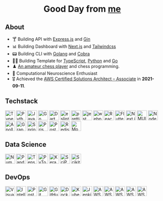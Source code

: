 <div align="center">
  <h1>Good Day from <a href="https://hieudoanm.github.io">me</a></h1>
</div>

## About

- 🍸 Building API with [Express.js](https://expressjs.com/) and [Gin](https://gin-gonic.com/)
- 📊 Building Dashboard with [Next.js](https://nextjs.org/) and [Tailwindcss](https://tailwindcss.com)
- 📟 Building CLI with [Golang](https://go.dev/) and [Cobra](https://cobra.dev/)
- 👨‍💻 Building Template for [TypeScript][organisation-typescript], [Python][organisation-python] and [Go][organisation-go]
- ♟️ [An amateur chess player](https://www.chess.com/member/thedarkknighttrilogy) and chess programming.
- 🧠 Computational Neuroscience Enthusiast
- 🎖️ Achieved the [AWS Certified Solutions Architect – Associate](https://www.credly.com/badges/a427ccdc-fc44-4874-a422-21d772e0e4b3?source=linked_in_profile) in **2021-09-11**.

## Techstack

<p>
  <img src="https://raw.githubusercontent.com/hieudoanm/hieudoanm/master/assets/svg/icons/languages/typescript.svg" alt="TypeScript" width="32px" height="32px" />
  <img src="https://raw.githubusercontent.com/hieudoanm/hieudoanm/master/assets/svg/icons/tech/python.svg" alt="Python" width="32px" height="32px" />
  <img src="https://raw.githubusercontent.com/hieudoanm/hieudoanm/master/assets/svg/icons/tech/java.svg" alt="Java" width="32px" height="32px" />
  <img src="https://raw.githubusercontent.com/hieudoanm/hieudoanm/master/assets/svg/icons/google/go.svg" alt="Go" width="32px" height="32px" />
  <img src="https://raw.githubusercontent.com/hieudoanm/hieudoanm/master/assets/svg/icons/tech/dart.svg" alt="Dart" width="32px" height="32px" />
  <img src="https://raw.githubusercontent.com/hieudoanm/hieudoanm/master/assets/svg/icons/tech/eslint.svg" alt="eslint" width="32px" height="32px" />
  <img src="https://raw.githubusercontent.com/hieudoanm/hieudoanm/master/assets/svg/icons/tech/prettier.svg" alt="prettier" width="32px" height="32px" />
  <img src="https://raw.githubusercontent.com/hieudoanm/hieudoanm/master/assets/svg/icons/tech/jest.svg" alt="jest" width="32px" height="32px" />
  <img src="https://raw.githubusercontent.com/hieudoanm/hieudoanm/master/assets/svg/icons/tech/webpack.svg" alt="webpack.js" width="32px" height="32px" />
  <img src="https://raw.githubusercontent.com/hieudoanm/hieudoanm/master/assets/svg/icons/tech/react.svg" alt="React" width="32px" height="32px" />
  <img src="https://raw.githubusercontent.com/hieudoanm/hieudoanm/master/assets/svg/icons/mobile/flutter.svg" alt="Flutter" width="32px" height="32px" />
  <img src="https://raw.githubusercontent.com/hieudoanm/hieudoanm/master/assets/svg/icons/tech/nextjs.svg" alt="Next.js" width="32px" height="32px" />
  <img src="https://raw.githubusercontent.com/hieudoanm/hieudoanm/master/assets/svg/icons/tech/material-ui.svg" alt="MUI" width="32px" height="32px" />
  <img src="https://raw.githubusercontent.com/hieudoanm/hieudoanm/master/assets/svg/icons/tech/nodejs.svg" alt="Node.js" width="32px" height="32px" />
  <img src="https://raw.githubusercontent.com/hieudoanm/hieudoanm/master/assets/svg/icons/meta/apollostack.svg" alt="Apollo Stack" width="32px" height="32px" />
  <img src="https://raw.githubusercontent.com/hieudoanm/hieudoanm/master/assets/svg/icons/meta/graphql.svg" alt="GraphQL" width="32px" height="32px" />
  <img src="https://raw.githubusercontent.com/hieudoanm/hieudoanm/master/assets/svg/icons/tech/spring.svg" alt="Spring" width="32px" height="32px" />
  <img src="https://raw.githubusercontent.com/hieudoanm/hieudoanm/master/assets/svg/icons/tech/prisma.svg" alt="Prisma" width="32px" height="32px" />
  <img src="https://raw.githubusercontent.com/hieudoanm/hieudoanm/master/assets/svg/icons/tech/postgresql.svg" alt="PostgreSQL" width="32px" height="32px" />
  <img src="https://raw.githubusercontent.com/hieudoanm/hieudoanm/master/assets/svg/icons/tech/redis.svg" alt="Redis" width="32px" height="32px" />
  <img src="https://raw.githubusercontent.com/hieudoanm/hieudoanm/master/assets/svg/icons/tech/mongodb.svg" alt="MongoDB" width="32px" height="32px" />
</p>

## Data Science

<p>
  <img src="https://raw.githubusercontent.com/hieudoanm/hieudoanm/master/assets/svg/icons/tech/numpy.svg" alt="Numpy" width="32px" height="32px" />
  <img src="https://raw.githubusercontent.com/hieudoanm/hieudoanm/master/assets/svg/icons/tech/pandas.svg" alt="Pandas" width="32px" height="32px" />
  <img src="https://raw.githubusercontent.com/hieudoanm/hieudoanm/master/assets/svg/icons/tech/tensorflow.svg" alt="TensorFlow" width="32px" height="32px" />
  <img src="https://raw.githubusercontent.com/hieudoanm/hieudoanm/master/assets/svg/icons/tech/pytorch.svg" alt="PyTorch" width="32px" height="32px" />
  <img src="https://raw.githubusercontent.com/hieudoanm/hieudoanm/master/assets/svg/icons/tech/keras.svg" alt="Keras" width="32px" height="32px" />
  <img src="https://raw.githubusercontent.com/hieudoanm/hieudoanm/master/assets/svg/icons/tech/scipy.svg" alt="SciPy" width="32px" height="32px" />
  <img src="https://raw.githubusercontent.com/hieudoanm/hieudoanm/master/assets/svg/icons/tech/scikit-learn.svg" alt="Scikit-learn" width="32px" height="32px" />
</p>

## DevOps

<p>
  <img src="https://raw.githubusercontent.com/hieudoanm/hieudoanm/master/assets/svg/icons/ide/visual-studio-code.svg" alt="Visual Studio Code" width="32px" height="32px" />
  <img src="https://raw.githubusercontent.com/hieudoanm/hieudoanm/master/assets/svg/icons/tech/intellij-idea.svg" alt="IntelliJ IDEA" width="32px" height="32px" />
  <img src="https://raw.githubusercontent.com/hieudoanm/hieudoanm/master/assets/svg/icons/tech/postman.svg" alt="Postman" width="32px" height="32px" />
  <img src="https://raw.githubusercontent.com/hieudoanm/hieudoanm/master/assets/svg/icons/git/git.svg" alt="Git" width="32px" height="32px" />
  <img src="https://raw.githubusercontent.com/hieudoanm/hieudoanm/master/assets/svg/icons/git/github.svg" alt="GitHub" width="32px" height="32px" />
  <img src="https://raw.githubusercontent.com/hieudoanm/hieudoanm/master/assets/svg/icons/devops/docker.svg" alt="Docker" width="32px" height="32px" />
  <img src="https://raw.githubusercontent.com/hieudoanm/hieudoanm/master/assets/svg/icons/tech/kubernetes.svg" alt="Kubernetes" width="32px" height="32px" />
  <img src="https://raw.githubusercontent.com/hieudoanm/hieudoanm/master/assets/svg/icons/ci/jenkins.svg" alt="Jenkins" width="32px" height="32px" />
  <img src="https://raw.githubusercontent.com/hieudoanm/hieudoanm/master/assets/svg/icons/aws/aws.svg" alt="AWS" width="32px" height="32px" />
  <img src="https://raw.githubusercontent.com/hieudoanm/hieudoanm/master/assets/svg/icons/aws/ec2.svg" alt="AWS EC2" width="32px" height="32px" />
  <img src="https://raw.githubusercontent.com/hieudoanm/hieudoanm/master/assets/svg/icons/aws/lambda.svg" alt="AWS Lambda" width="32px" height="32px" />
  <img src="https://raw.githubusercontent.com/hieudoanm/hieudoanm/master/assets/svg/icons/aws/rds.svg" alt="AWS RDS" width="32px" height="32px" />
  <img src="https://raw.githubusercontent.com/hieudoanm/hieudoanm/master/assets/svg/icons/aws/s3.svg" alt="AWS S3" width="32px" height="32px" />
</p>

[organisation-python]: https://github.com/houseofpython3
[organisation-typescript]: https://github.com/houseoftypescript
[organisation-go]: https://github.com/houseofgo

